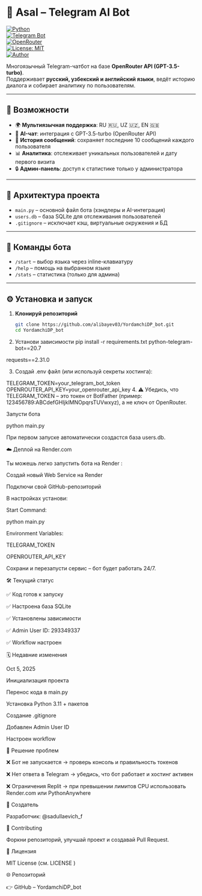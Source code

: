 # 🤖 Asal – Telegram AI Bot

[![Python](https://img.shields.io/badge/python-3.11-blue.svg)](https://www.python.org/)  
[![Telegram Bot](https://img.shields.io/badge/Telegram-Bot-blue?logo=telegram)](https://t.me/)  
[![OpenRouter](https://img.shields.io/badge/OpenRouter-GPT--3.5--turbo-orange)](https://openrouter.ai/)  
[![License: MIT](https://img.shields.io/badge/license-MIT-green.svg)](./LICENSE)  
[![Author](https://img.shields.io/badge/Made%20by-@sadullaevich__f-blueviolet?logo=telegram)](https://t.me/sadullaevich_f)

Многоязычный Telegram-чатбот на базе **OpenRouter API (GPT-3.5-turbo)**.  
Поддерживает **русский, узбекский и английский языки**, ведёт историю диалога и собирает аналитику по пользователям.  

---

## 🚀 Возможности

- 🌍 **Мультиязычная поддержка**: RU 🇷🇺, UZ 🇺🇿, EN 🇬🇧  
- 🤝 **AI-чат**: интеграция с GPT-3.5-turbo (OpenRouter API)  
- 💬 **История сообщений**: сохраняет последние 10 сообщений каждого пользователя  
- 📊 **Аналитика**: отслеживает уникальных пользователей и дату первого визита  
- 🔒 **Админ-панель**: доступ к статистике только у администратора  

---

## 📂 Архитектура проекта

- `main.py` – основной файл бота (хэндлеры и AI-интеграция)  
- `users.db` – база SQLite для отслеживания пользователей  
- `.gitignore` – исключает кэш, виртуальные окружения и БД  

---

## 📜 Команды бота

- `/start` – выбор языка через inline-клавиатуру  
- `/help` – помощь на выбранном языке  
- `/stats` – статистика (только для админа)  

---

## ⚙️ Установка и запуск

1. **Клонируй репозиторий**  
   ```bash
   git clone https://github.com/alibayev03/YordamchiDP_bot.git
   cd YordamchiDP_bot

2. Установи зависимости
pip install -r requirements.txt
python-telegram-bot==20.7

requests==2.31.0

3. Создай .env файл (или используй секреты хостинга):

TELEGRAM_TOKEN=your_telegram_bot_token
OPENROUTER_API_KEY=your_openrouter_api_key
4. ⚠️ Убедись, что TELEGRAM_TOKEN – это токен от BotFather
(пример: 123456789:ABCdefGHIjklMNOpqrsTUVwxyz),
а не ключ от OpenRouter.

Запусти бота

python main.py


При первом запуске автоматически создастся база users.db.

☁️ Деплой на Render.com

Ты можешь легко запустить бота на Render
:

Создай новый Web Service на Render

Подключи свой GitHub-репозиторий

В настройках установи:

Start Command:

python main.py


Environment Variables:

TELEGRAM_TOKEN

OPENROUTER_API_KEY

Сохрани и перезапусти сервис – бот будет работать 24/7.

🛠️ Текущий статус

✅ Код готов к запуску

✅ Настроена база SQLite

✅ Установлены зависимости

✅ Admin User ID: 293349337

✅ Workflow настроен

🗓️ Недавние изменения

Oct 5, 2025

Инициализация проекта

Перенос кода в main.py

Установка Python 3.11 + пакетов

Создание .gitignore

Добавлен Admin User ID

Настроен workflow

🔧 Решение проблем

❌ Бот не запускается → проверь консоль и правильность токенов

❌ Нет ответа в Telegram → убедись, что бот работает и хостинг активен

❌ Ограничения Replit → при превышении лимитов CPU использовать Render.com или PythonAnywhere

👤 Создатель

Разработчик: @sadullaevich_f

🤝 Contributing

Форкни репозиторий, улучшай проект и создавай Pull Request.

📄 Лицензия

MIT License (см. LICENSE
)

🌐 Репозиторий

👉 GitHub – YordamchiDP_bot
